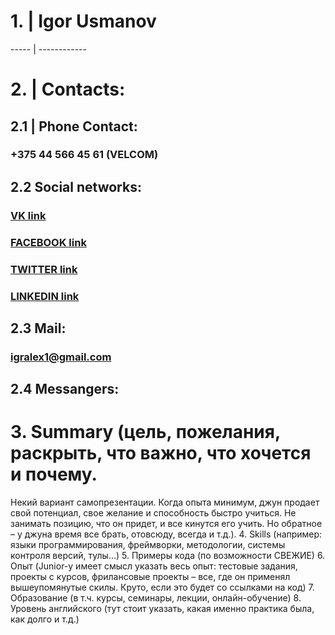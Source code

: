 #  1. | Igor Usmanov
----- | ------------
#  2. | Contacts:
##   2.1 | Phone Contact:
###      +375 44 566 45 61 (VELCOM) 
##	 2.2 Social networks:
###      [VK link](https://vk.com/igralex1)
###		 [FACEBOOK link](https://www.facebook.com/igralex1)
### 	 [TWITTER link](https://twitter.com/Igor53455141)
###	     [LINKEDIN link](https://www.linkedin.com/in/igor-usmanov-5ab737114/)
##   2.3 Mail:
###      [igralex1@gmail.com](igralex1@gmail.com)
##   2.4 Messangers:
###      
#  3. Summary (цель, пожелания, раскрыть, что важно, что хочется и почему. 
Некий вариант самопрезентации. Когда опыта минимум, джун продает свой потенциал, 
свое желание и способность быстро учиться. Не занимать позицию, что он придет, 
и все кинутся его учить. Но обратное – у джуна время все брать, отовсюду, всегда и т.д.).
4. Skills (например: языки программирования, фреймворки, методологии, системы контроля версий, тулы...)
5. Примеры кода (по возможности СВЕЖИЕ)
6. Опыт (Junior-у имеет смысл указать весь опыт: тестовые задания, проекты с курсов,
фрилансовые проекты – все, где он применял вышеупомянутые скилы. 
Круто, если это будет со ссылками на код)
7. Образование (в т.ч. курсы, семинары, лекции, онлайн-обучение)
8. Уровень английского (тут стоит указать, какая именно практика была, как долго и т.д.) 